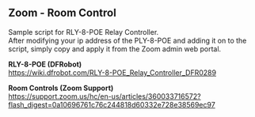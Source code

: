 <h2>Zoom - Room Control</h2>

Sample script for RLY-8-POE Relay Controller.<br>
After modifying your ip address of the PLY-8-POE and adding it on to the script, simply copy and apply it from the Zoom admin web portal. 

<b>RLY-8-POE (DFRobot)</b><br>
https://wiki.dfrobot.com/RLY-8-POE_Relay_Controller_DFR0289

<b>Room Controls (Zoom Support)</b><br>
https://support.zoom.us/hc/en-us/articles/360033716572?flash_digest=0a10696761c76c244818d60332e728e38569ec97
